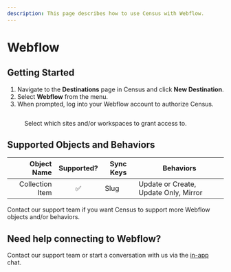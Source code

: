 ```yaml
---
description: This page describes how to use Census with Webflow.
---
```


# Webflow

## Getting Started

1. Navigate to the **Destinations** page in Census and click **New Destination**.
2. Select **Webflow** from the menu.
3. When prompted, log into your Webflow account to authorize Census.

<figure><img src="../.gitbook/assets/webflow.png" alt=""><figcaption><p>Select which sites and/or workspaces to grant access to.</p></figcaption></figure>

## Supported Objects and Behaviors

| **Object Name** | **Supported?** | **Sync Keys** | **Behaviors** |
| --------------: | :------------: | --------------- | ------------- |
| Collection Item | ✅ | Slug | Update or Create, Update Only, Mirror |

Contact our support team if you want Census to support more Webflow objects and/or behaviors.

## Need help connecting to Webflow?

Contact our support team or start a conversation with us via the [in-app](https://app.getcensus.com) chat.
